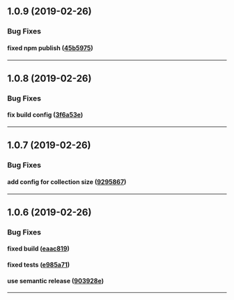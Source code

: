 ## 1.0.9 (2019-02-26)

### Bug Fixes


#### fixed npm publish ([45b5975](https://github.com/sealsystems/node-mongo-notification/commit/45b5975))



---

## 1.0.8 (2019-02-26)

### Bug Fixes


#### fix build config ([3f6a53e](https://github.com/sealsystems/node-mongo-notification/commit/3f6a53e))



---

## 1.0.7 (2019-02-26)

### Bug Fixes


#### add config for collection size ([9295867](https://github.com/sealsystems/node-mongo-notification/commit/9295867))



---

## 1.0.6 (2019-02-26)

### Bug Fixes


#### fixed build ([eaac819](https://github.com/sealsystems/node-mongo-notification/commit/eaac819))

#### fixed tests ([e985a71](https://github.com/sealsystems/node-mongo-notification/commit/e985a71))

#### use semantic release ([903928e](https://github.com/sealsystems/node-mongo-notification/commit/903928e))



---

